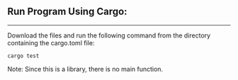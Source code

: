 ## Run Program Using Cargo:
---
Download the files and run the following command from the directory containing the cargo.toml file:
```
cargo test
```
Note: Since this is a library, there is no main function.

